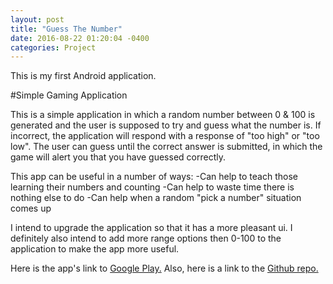 ```yaml
---
layout: post
title: "Guess The Number"
date: 2016-08-22 01:20:04 -0400
categories: Project
---
```

This is my first Android application.

#Simple Gaming Application

This is a simple application in which a random number between 0 & 100 is generated and the user is supposed to try
and guess what the number is. If incorrect, the application will respond with a response of "too high" or "too low".
The user can guess until the correct answer is submitted, in which the game will alert you that you have guessed correctly.

This app can be useful in a number of ways:
    -Can help to teach those learning their numbers and counting
    -Can help to waste time there is nothing else to do
    -Can help when a random "pick a number" situation comes up

I intend to upgrade the application so that it has a more pleasant ui. I definitely also intend to add more range options then 
0-100 to the application to make the app more useful.

Here is the app's link to [Google Play.](https://play.google.com/store/apps/details?id=io.github.ngbrown11.myfirstapp)
Also, here is a link to the [Github repo.](https://github.com/ngbrown11/guess-the-number)
